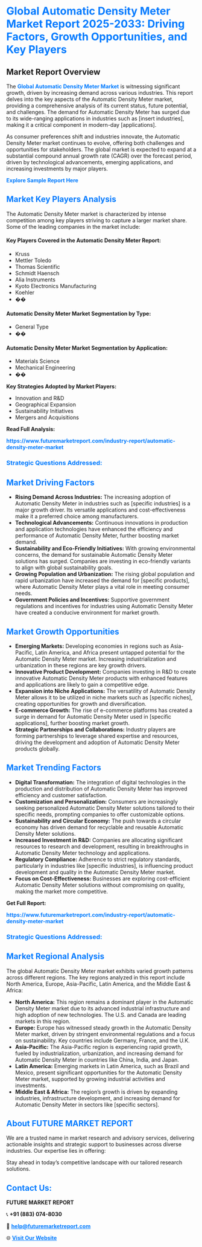<h1 style="color: #007BFF;">Global Automatic Density Meter Market Report 2025-2033: Driving Factors, Growth Opportunities, and Key Players</h1>

<section id="overview">
<h2>Market Report Overview</h2>
<p>The <a href="https://www.futuremarketreport.com/industry-report/automatic-density-meter-market" style="color: #007BFF; text-decoration: none;"><strong>Global Automatic Density Meter Market</strong></a> is witnessing significant growth, driven by increasing demand across various industries. This report delves into the key aspects of the Automatic Density Meter market, providing a comprehensive analysis of its current status, future potential, and challenges. The demand for Automatic Density Meter has surged due to its wide-ranging applications in industries such as [insert industries], making it a critical component in modern-day [applications].</p>
<p>As consumer preferences shift and industries innovate, the Automatic Density Meter market continues to evolve, offering both challenges and opportunities for stakeholders. The global market is expected to expand at a substantial compound annual growth rate (CAGR) over the forecast period, driven by technological advancements, emerging applications, and increasing investments by major players.</p>
</section>

<section id="overview">
<p><a href="https://www.futuremarketreport.com/request-sample/reportId=117176" style="color: #007BFF; text-decoration: none;"><strong>Explore Sample Report Here</strong></a></p>
</section>

<section id="key-players">
<h2 style="color: #007BFF;">Market Key Players Analysis</h2>
<p>The Automatic Density Meter market is characterized by intense competition among key players striving to capture a larger market share. Some of the leading companies in the market include:</p>
<h4>Key Players Covered in the Automatic Density Meter Report:</h4>
<ul><li>Kruss</li><li>Mettler Toledo</li><li>Thomas Scientific</li><li>Schmidt Haensch</li><li>Alia Instruments</li><li>Kyoto Electronics Manufacturing</li><li>Koehler</li><li>��</li></ul>
<h4>Automatic Density Meter Market Segmentation by Type:</h4>
<ul><li>General Type</li><li>��</li></ul>

<h4>Automatic Density Meter Market Segmentation by Application:</h4>
<ul><li>Materials Science</li><li>Mechanical Engineering</li><li>��</li></ul>
<p><strong>Key Strategies Adopted by Market Players:</strong></p>
<ul>
<li>Innovation and R&D</li>
<li>Geographical Expansion</li>
<li>Sustainability Initiatives</li>
<li>Mergers and Acquisitions</li>
</ul>
</section>

<section>
<p><strong>Read Full Analysis: </strong></p><a href="https://www.futuremarketreport.com/industry-report/automatic-density-meter-market" style="color: #007BFF; text-decoration: none;"><strong>https://www.futuremarketreport.com/industry-report/automatic-density-meter-market</strong></a>
<h3 style="color: #007BFF;">Strategic Questions Addressed:</h3>
</section>

<section id="driving-factors">
<h2 style="color: #007BFF;">Market Driving Factors</h2>
<ul>
<li><strong>Rising Demand Across Industries:</strong> The increasing adoption of Automatic Density Meter in industries such as [specific industries] is a major growth driver. Its versatile applications and cost-effectiveness make it a preferred choice among manufacturers.</li>
<li><strong>Technological Advancements:</strong> Continuous innovations in production and application technologies have enhanced the efficiency and performance of Automatic Density Meter, further boosting market demand.</li>
<li><strong>Sustainability and Eco-Friendly Initiatives:</strong> With growing environmental concerns, the demand for sustainable Automatic Density Meter solutions has surged. Companies are investing in eco-friendly variants to align with global sustainability goals.</li>
<li><strong>Growing Population and Urbanization:</strong> The rising global population and rapid urbanization have increased the demand for [specific products], where Automatic Density Meter plays a vital role in meeting consumer needs.</li>
<li><strong>Government Policies and Incentives:</strong> Supportive government regulations and incentives for industries using Automatic Density Meter have created a conducive environment for market growth.</li>
</ul>
</section>

<section id="growth-opportunities">
<h2 style="color: #007BFF;">Market Growth Opportunities</h2>
<ul>
<li><strong>Emerging Markets:</strong> Developing economies in regions such as Asia-Pacific, Latin America, and Africa present untapped potential for the Automatic Density Meter market. Increasing industrialization and urbanization in these regions are key growth drivers.</li>
<li><strong>Innovative Product Development:</strong> Companies investing in R&D to create innovative Automatic Density Meter products with enhanced features and applications are likely to gain a competitive edge.</li>
<li><strong>Expansion into Niche Applications:</strong> The versatility of Automatic Density Meter allows it to be utilized in niche markets such as [specific niches], creating opportunities for growth and diversification.</li>
<li><strong>E-commerce Growth:</strong> The rise of e-commerce platforms has created a surge in demand for Automatic Density Meter used in [specific applications], further boosting market growth.</li>
<li><strong>Strategic Partnerships and Collaborations:</strong> Industry players are forming partnerships to leverage shared expertise and resources, driving the development and adoption of Automatic Density Meter products globally.</li>
</ul>
</section>

<section id="trending-factors">
<h2 style="color: #007BFF;">Market Trending Factors</h2>
<ul>
<li><strong>Digital Transformation:</strong> The integration of digital technologies in the production and distribution of Automatic Density Meter has improved efficiency and customer satisfaction.</li>
<li><strong>Customization and Personalization:</strong> Consumers are increasingly seeking personalized Automatic Density Meter solutions tailored to their specific needs, prompting companies to offer customizable options.</li>
<li><strong>Sustainability and Circular Economy:</strong> The push towards a circular economy has driven demand for recyclable and reusable Automatic Density Meter solutions.</li>
<li><strong>Increased Investment in R&D:</strong> Companies are allocating significant resources to research and development, resulting in breakthroughs in Automatic Density Meter technology and applications.</li>
<li><strong>Regulatory Compliance:</strong> Adherence to strict regulatory standards, particularly in industries like [specific industries], is influencing product development and quality in the Automatic Density Meter market.</li>
<li><strong>Focus on Cost-Effectiveness:</strong> Businesses are exploring cost-efficient Automatic Density Meter solutions without compromising on quality, making the market more competitive.</li>
</ul>
</section>

<section>
<p><strong>Get Full Report: </strong></p><a href="https://www.futuremarketreport.com/industry-report/automatic-density-meter-market" style="color: #007BFF; text-decoration: none;"><strong>https://www.futuremarketreport.com/industry-report/automatic-density-meter-market</strong></a>
<h3 style="color: #007BFF;">Strategic Questions Addressed:</h3>
</section>


<section id="regional-analysis">
<h2 style="color: #007BFF;">Market Regional Analysis</h2>
<p>The global Automatic Density Meter market exhibits varied growth patterns across different regions. The key regions analyzed in this report include North America, Europe, Asia-Pacific, Latin America, and the Middle East & Africa:</p>
<ul>
<li><strong>North America:</strong> This region remains a dominant player in the Automatic Density Meter market due to its advanced industrial infrastructure and high adoption of new technologies. The U.S. and Canada are leading markets in this region.</li>
<li><strong>Europe:</strong> Europe has witnessed steady growth in the Automatic Density Meter market, driven by stringent environmental regulations and a focus on sustainability. Key countries include Germany, France, and the U.K.</li>
<li><strong>Asia-Pacific:</strong> The Asia-Pacific region is experiencing rapid growth, fueled by industrialization, urbanization, and increasing demand for Automatic Density Meter in countries like China, India, and Japan.</li>
<li><strong>Latin America:</strong> Emerging markets in Latin America, such as Brazil and Mexico, present significant opportunities for the Automatic Density Meter market, supported by growing industrial activities and investments.</li>
<li><strong>Middle East & Africa:</strong> The region’s growth is driven by expanding industries, infrastructure development, and increasing demand for Automatic Density Meter in sectors like [specific sectors].</li>
</ul>
</section>

<footer>
<h2 style="color: #007BFF;">About FUTURE MARKET REPORT</h2>
<p>We are a trusted name in market research and advisory services, delivering actionable insights and strategic support to businesses across diverse industries. Our expertise lies in offering:</p>

<p>Stay ahead in today’s competitive landscape with our tailored research solutions.</p>

<h2 style="color: #007BFF;">Contact Us:</h2>
<p><strong>FUTURE MARKET REPORT</strong></p>
<p>📞 <strong>+91 (883) 074-8030</strong></p>
<p>📧 <strong><a href="mailto:help@futuremarketreport.com" style="color: #007BFF;">help@futuremarketreport.com</a></strong></p>
<p>🌐 <strong><a href="https://www.futuremarketreport.com/" style="color: #007BFF;">Visit Our Website</a></strong></p>
</footer>